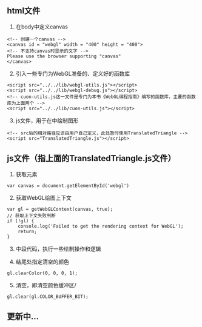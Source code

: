 ## html文件
1. 在body中定义canvas
```
<!-- 创建一个canvas -->
<canvas id = "webgl" width = "400" height = "400">
<!-- 不支持canvas时显示的文字 -->
Please use the browser supporting "canvas"
</canvas>
```

2. 引入一些专门为WebGL准备的、定义好的函数库
```
<script src="../../lib/webgl-utils.js"></script>
<script src="../../lib/webgl-debug.js"></script>
<!-- cuon-utils.js这一文件是专门为本书《WebGL编程指南》编写的函数库，主要的函数库为上面两个 -->
<script src="../../lib/cuon-utils.js"></script>
```

3. js文件，用于在<canvas>中绘制图形
```
<!-- src后的相对路径应该由用户自己定义，此处暂时使用TranslatedTriangle -->
<script src="TranslatedTriangle.js"></script>
```

## js文件（指上面的TranslatedTriangle.js文件）

1. 获取<canvas>元素
```
var canvas = document.getElementById('webgl')
```

2. 获取WebGL绘图上下文
```
var gl = getWebGLContext(canvas, true);
// 获取上下文失败判断
if (!gl) {
    console.log('Failed to get the rendering context for WebGL');
    return;
}
```

3. 中段代码，执行一些绘制操作和逻辑

4. 结尾处指定清空<canvas>的颜色
```
gl.clearColor(0, 0, 0, 1);
```

5. 清空<canvas>，即清空颜色缓冲区/
```
gl.clear(gl.COLOR_BUFFER_BIT);
```

## 更新中...